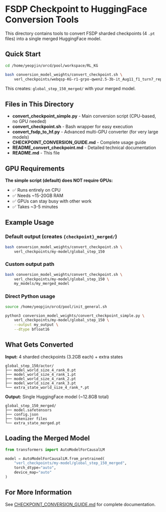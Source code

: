 # FSDP Checkpoint to HuggingFace Conversion Tools

This directory contains tools to convert FSDP sharded checkpoints (4 `.pt` files) into a single merged HuggingFace model.

## Quick Start

```bash
cd /home/yeopjin/orcd/pool/workspace/RL_KG

bash conversion_model_weights/convert_checkpoint.sh \
    verl_checkpoints/webqsp-KG-r1-grpo-qwen2.5-3b-it_Aug11_f1_turn7_rep1/global_step_150
```

This creates: `global_step_150_merged/` with your merged model.

## Files in This Directory

- **convert_checkpoint_simple.py** - Main conversion script (CPU-based, no GPU needed)
- **convert_checkpoint.sh** - Bash wrapper for easy execution
- **convert_fsdp_to_hf.py** - Advanced multi-GPU converter (for very large models)
- **CHECKPOINT_CONVERSION_GUIDE.md** - Complete usage guide
- **README_convert_checkpoint.md** - Detailed technical documentation
- **README.md** - This file

## GPU Requirements

**The simple script (default) does NOT require GPUs:**
- ✅ Runs entirely on CPU
- ✅ Needs ~15-20GB RAM
- ✅ GPUs can stay busy with other work
- ✅ Takes ~3-5 minutes

## Example Usage

### Default output (creates `{checkpoint}_merged/`)
```bash
bash conversion_model_weights/convert_checkpoint.sh \
    verl_checkpoints/my-model/global_step_150
```

### Custom output path
```bash
bash conversion_model_weights/convert_checkpoint.sh \
    verl_checkpoints/my-model/global_step_150 \
    my_models/my_merged_model
```

### Direct Python usage
```bash
source /home/yeopjin/orcd/pool/init_general.sh

python3 conversion_model_weights/convert_checkpoint_simple.py \
    verl_checkpoints/my-model/global_step_150 \
    --output my_output \
    --dtype bfloat16
```

## What Gets Converted

**Input:** 4 sharded checkpoints (3.2GB each) + extra states
```
global_step_150/actor/
├── model_world_size_4_rank_0.pt
├── model_world_size_4_rank_1.pt
├── model_world_size_4_rank_2.pt
├── model_world_size_4_rank_3.pt
└── extra_state_world_size_4_rank_*.pt
```

**Output:** Single HuggingFace model (~12.8GB total)
```
global_step_150_merged/
├── model.safetensors
├── config.json
├── tokenizer files
└── extra_state_merged.pt
```

## Loading the Merged Model

```python
from transformers import AutoModelForCausalLM

model = AutoModelForCausalLM.from_pretrained(
    "verl_checkpoints/my-model/global_step_150_merged",
    torch_dtype="auto",
    device_map="auto"
)
```

## For More Information

See [CHECKPOINT_CONVERSION_GUIDE.md](./CHECKPOINT_CONVERSION_GUIDE.md) for complete documentation.
